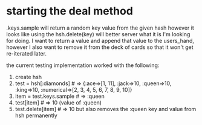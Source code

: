 # starting the deal method

.keys.sample will return a random key value from the given hash however it looks like using the hsh.delete(key) will better server what it is I'm looking for doing. I want to return a value and append that value to the users_hand, however I also want to remove it from the deck of cards so that it won't get re-iterated later.

the current testing implementation worked with the following:

1. create hsh
2. test = hsh[:diamonds] # => {:ace=>[1, 11], :jack=>10, :queen=>10, :king=>10, :numerical=>[2, 3, 4, 5, 6, 7, 8, 9, 10]}
3. item = test.keys.sample # => :queen
4. test[item] # => 10 (value of :queen)
5. test.delete[item] # => 10 but also removes the :queen key and value from hsh permanently
